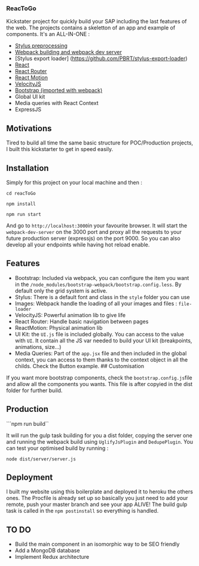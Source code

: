 ### ReacToGo

Kickstater project for quickly build your SAP including the last features of the web. The projects contains a skeletton of an app and example of components. It's an ALL-IN-ONE :
  * [Stylus preprocessing](https://learnboost.github.io/stylus/)
  * [Webpack building and webpack dev server](http://webpack.github.io/)
  * [Stylus export loader] (https://github.com/PBRT/stylus-export-loader)
  * [React](https://facebook.github.io/react/)
  * [React Router](https://github.com/rackt/react-router)
  * [React Motion](https://github.com/chenglou/react-motion)
  * [VelocityJS](http://julian.com/research/velocity/)
  * [Bootstrap (imported with webpack)](https://github.com/gowravshekar/bootstrap-webpack)
  * Global UI kit
  * Media queries with React Context
  * ExpressJS

## Motivations

Tired to build all time the same basic structure for POC/Production projects, I built this kickstarter to get in speed easily.

## Installation

Simply for this project on your local machine and then : 

``` cd reacToGo ```

``` npm install ```

``` npm run start ```

And go to `http://localhost:3000`in your favourite browser. It will start the ```webpack-dev-server``` on the 3000 port and proxy all the requests to your future production server (expressjs) on the port 9000. So you can also develop all your endpoints while having hot reload enable.

## Features

  * Bootstrap: Included via webpack, you can configure the item you want in the `/node_modules/bootstrap-webpack/bootstrap.config.less`. By default only the grid system is active.
  * Stylus: There is a default font and class in the `style` folder you can use
  * Images: Webpack handle the loading of all your images and files : `file-loader` 
  * VelocityJS: Powerful animation lib to give life
  * React Router: Handle basic navigation between pages
  * ReactMotion: Physical animation lib
  * UI Kit: the `UI.js` file is included globally. You can access to the value with `UI`. It contain all the JS var needed to build your UI kit (breakpoints, animations, size...)
  * Media Queries: Part of the `app.jsx` file and then included in the global context, you can access to them thanks to the context object in all the childs. Check the Button example. 
## Customisation

If you want more bootstrap components, check the ```bootstrap.config.js```file and allow all the components you wants. This file is after copyied in the dist folder for further build.

## Production

```npm run build``

It will run the gulp task building for you a dist folder, copying the server one and running the webpack build using ```UglifyJsPlugin``` and ```DedupePlugin```. You can test your optimised build by running :

```node dist/server/server.js```


## Deployment

I built my website using this boilerplate and deployed it to heroku the others ones. The Procfile is already set up so basically you just need to add your remote, push your master branch and see your app ALIVE!
The build gulp task is called in the ```npm postinstall``` so everything is handled.

## TO DO

  * Build the main component in an isomorphic way to be SEO friendly
  * Add a MongoDB database
  * Implement Redux architecture

